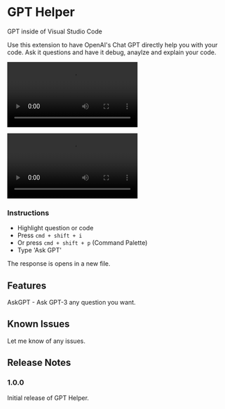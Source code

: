 # GPT Helper

GPT inside of Visual Studio Code

Use this extension to have OpenAI's Chat GPT directly help you with your code. Ask it questions and have it debug, anaylze and explain your code.

![](demo2.mov)

![](demo.mov)



### Instructions
* Highlight question or code
* Press ```cmd + shift + i```
* Or press ```cmd + shift + p``` (Command Palette)
* Type 'Ask GPT'

The response is opens in a new file.

## Features

AskGPT - Ask GPT-3 any question you want.

## Known Issues

Let me know of any issues.

## Release Notes

### 1.0.0

Initial release of GPT Helper.

